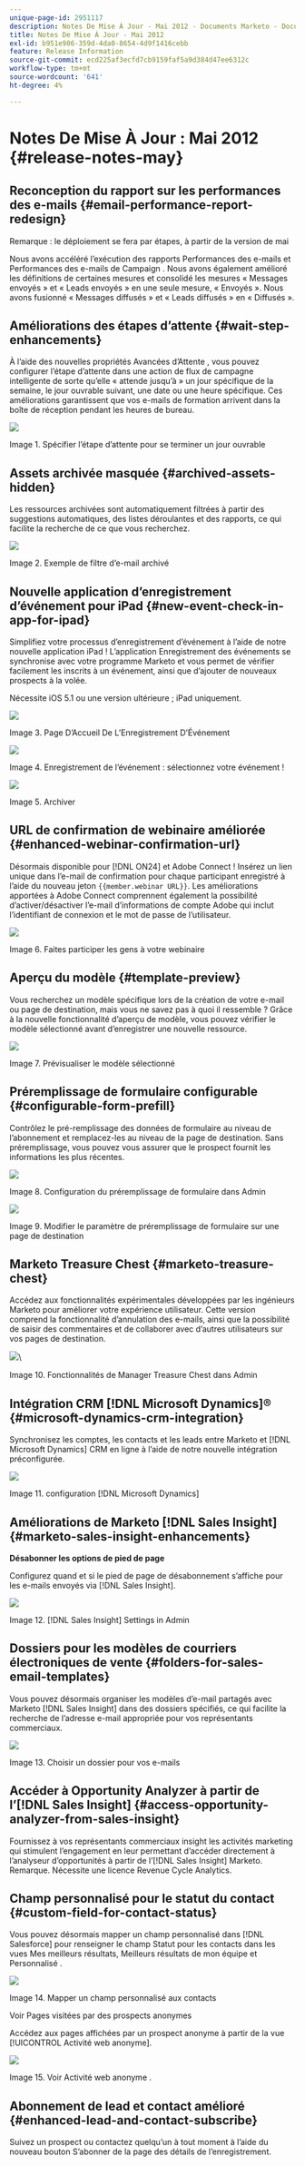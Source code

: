 ```yaml
---
unique-page-id: 2951117
description: Notes De Mise À Jour - Mai 2012 - Documents Marketo - Documentation Du Produit
title: Notes De Mise À Jour - Mai 2012
exl-id: b951e986-359d-4da0-8654-4d9f1416cebb
feature: Release Information
source-git-commit: ecd225af3ecfd7cb9159faf5a9d384d47ee6312c
workflow-type: tm+mt
source-wordcount: '641'
ht-degree: 4%

---
```


# Notes De Mise À Jour : Mai 2012 {#release-notes-may}

## Reconception du rapport sur les performances des e-mails {#email-performance-report-redesign}

Remarque : le déploiement se fera par étapes, à partir de la version de mai

Nous avons accéléré l’exécution des rapports Performances des e-mails et Performances des e-mails de Campaign . Nous avons également amélioré les définitions de certaines mesures et consolidé les mesures « Messages envoyés » et « Leads envoyés » en une seule mesure, « Envoyés ». Nous avons fusionné « Messages diffusés » et « Leads diffusés » en « Diffusés ».

## Améliorations des étapes d’attente {#wait-step-enhancements}

À l’aide des nouvelles propriétés Avancées d’Attente , vous pouvez configurer l’étape d’attente dans une action de flux de campagne intelligente de sorte qu’elle « attende jusqu’à » un jour spécifique de la semaine, le jour ouvrable suivant, une date ou une heure spécifique. Ces améliorations garantissent que vos e-mails de formation arrivent dans la boîte de réception pendant les heures de bureau.

![](assets/image2014-9-23-10-3a14-3a13.png)

Image 1. Spécifier l’étape d’attente pour se terminer un jour ouvrable

## Assets archivée masquée {#archived-assets-hidden}

Les ressources archivées sont automatiquement filtrées à partir des suggestions automatiques, des listes déroulantes et des rapports, ce qui facilite la recherche de ce que vous recherchez.

![](assets/image2014-9-23-10-3a14-3a28.png)

Image 2. Exemple de filtre d’e-mail archivé

## Nouvelle application d’enregistrement d’événement pour iPad {#new-event-check-in-app-for-ipad}

Simplifiez votre processus d’enregistrement d’événement à l’aide de notre nouvelle application iPad ! L’application Enregistrement des événements se synchronise avec votre programme Marketo et vous permet de vérifier facilement les inscrits à un événement, ainsi que d’ajouter de nouveaux prospects à la volée.

Nécessite iOS 5.1 ou une version ultérieure ; iPad uniquement.

![](assets/image2014-9-23-10-3a14-3a46.png)

Image 3. Page D’Accueil De L’Enregistrement D’Événement

![](assets/image2014-9-23-10-3a15-3a6.png)

Image 4. Enregistrement de l’événement : sélectionnez votre événement !

![](assets/image2014-9-23-10-3a15-3a27.png)

Image 5. Archiver

## URL de confirmation de webinaire améliorée {#enhanced-webinar-confirmation-url}

Désormais disponible pour [!DNL ON24] et Adobe Connect ! Insérez un lien unique dans l’e-mail de confirmation pour chaque participant enregistré à l’aide du nouveau jeton `{{member.webinar URL}}`. Les améliorations apportées à Adobe Connect comprennent également la possibilité d’activer/désactiver l’e-mail d’informations de compte Adobe qui inclut l’identifiant de connexion et le mot de passe de l’utilisateur.

![](assets/image2014-9-23-10-3a15-3a44.png)

Image 6. Faites participer les gens à votre webinaire

## Aperçu du modèle {#template-preview}

Vous recherchez un modèle spécifique lors de la création de votre e-mail ou page de destination, mais vous ne savez pas à quoi il ressemble ? Grâce à la nouvelle fonctionnalité d’aperçu de modèle, vous pouvez vérifier le modèle sélectionné avant d’enregistrer une nouvelle ressource.

![](assets/image2014-9-23-10-3a16-3a4.png)

Image 7. Prévisualiser le modèle sélectionné

## Préremplissage de formulaire configurable {#configurable-form-prefill}

Contrôlez le pré-remplissage des données de formulaire au niveau de l’abonnement et remplacez-les au niveau de la page de destination. Sans préremplissage, vous pouvez vous assurer que le prospect fournit les informations les plus récentes.

![](assets/image2014-9-23-10-3a16-3a22.png)

Image 8. Configuration du préremplissage de formulaire dans Admin

![](assets/image2014-9-23-10-3a16-3a34.png)

Image 9. Modifier le paramètre de préremplissage de formulaire sur une page de destination

## Marketo Treasure Chest {#marketo-treasure-chest}

Accédez aux fonctionnalités expérimentales développées par les ingénieurs Marketo pour améliorer votre expérience utilisateur. Cette version comprend la fonctionnalité d’annulation des e-mails, ainsi que la possibilité de saisir des commentaires et de collaborer avec d’autres utilisateurs sur vos pages de destination.

![](assets/image2014-9-23-10-3a16-3a51.png)\

Image 10. Fonctionnalités de Manager Treasure Chest dans Admin

## Intégration CRM [!DNL Microsoft Dynamics]® {#microsoft-dynamics-crm-integration}

Synchronisez les comptes, les contacts et les leads entre Marketo et [!DNL Microsoft Dynamics] CRM en ligne à l’aide de notre nouvelle intégration préconfigurée.

![](assets/image2014-9-23-10-3a17-3a6.png)

Image 11. configuration [!DNL Microsoft Dynamics]

## Améliorations de Marketo [!DNL Sales Insight] {#marketo-sales-insight-enhancements}

**Désabonner les options de pied de page**

Configurez quand et si le pied de page de désabonnement s’affiche pour les e-mails envoyés via [!DNL Sales Insight].

![](assets/image2014-9-23-10-3a17-3a20.png)

Image 12. [!DNL Sales Insight] Settings in Admin

## Dossiers pour les modèles de courriers électroniques de vente {#folders-for-sales-email-templates}

Vous pouvez désormais organiser les modèles d’e-mail partagés avec Marketo [!DNL Sales Insight] dans des dossiers spécifiés, ce qui facilite la recherche de l’adresse e-mail appropriée pour vos représentants commerciaux.

![](assets/image2014-9-23-10-3a17-3a35.png)

Image 13. Choisir un dossier pour vos e-mails

## Accéder à Opportunity Analyzer à partir de l’[!DNL Sales Insight] {#access-opportunity-analyzer-from-sales-insight}

Fournissez à vos représentants commerciaux insight les activités marketing qui stimulent l’engagement en leur permettant d’accéder directement à l’analyseur d’opportunités à partir de l’[!DNL Sales Insight] Marketo. Remarque. Nécessite une licence Revenue Cycle Analytics.

## Champ personnalisé pour le statut du contact {#custom-field-for-contact-status}

Vous pouvez désormais mapper un champ personnalisé dans [!DNL Salesforce] pour renseigner le champ Statut pour les contacts dans les vues Mes meilleurs résultats, Meilleurs résultats de mon équipe et Personnalisé .

![](assets/image2014-9-23-10-3a17-3a47.png)

Image 14. Mapper un champ personnalisé aux contacts

Voir Pages visitées par des prospects anonymes

Accédez aux pages affichées par un prospect anonyme à partir de la vue [!UICONTROL Activité web anonyme].

![](assets/image2014-9-23-10-3a17-3a59.png)

Image 15. Voir Activité web anonyme .

## Abonnement de lead et contact amélioré {#enhanced-lead-and-contact-subscribe}

Suivez un prospect ou contactez quelqu’un à tout moment à l’aide du nouveau bouton S’abonner de la page des détails de l’enregistrement.
